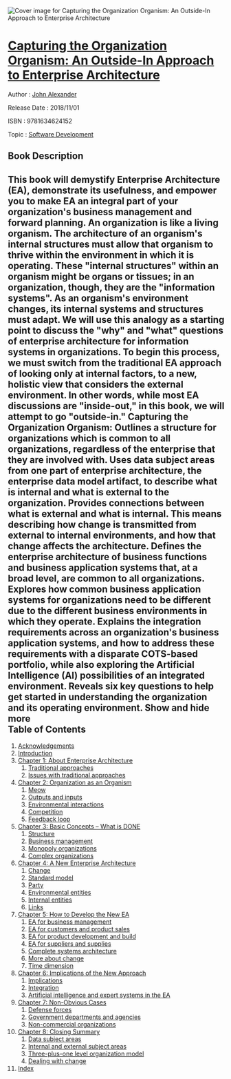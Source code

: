 ![Cover image for Capturing the Organization Organism: An Outside-In Approach to Enterprise Architecture](https://imgdetail.ebookreading.net/cover/cover/software_development/EB9781634624152.jpg)

[Capturing the Organization Organism: An Outside-In Approach to Enterprise Architecture](https://ebookreading.net/view/book/Capturing+the+Organization+Organism%3A+An+Outside-In+Approach+to+Enterprise+Architecture-EB9781634624152_1.html "Capturing the Organization Organism: An Outside-In Approach to Enterprise Architecture")
====================================================================================================================

Author : [John Alexander](https://ebookreading.net/search/author/John+Alexander)

Release Date : 2018/11/01

ISBN : 9781634624152

Topic : [Software Development](https://ebookreading.net/search/category/software-development)

Book Description
-----------------

 This book will demystify Enterprise Architecture (EA), demonstrate its usefulness, and empower you to make EA an integral part of your organization's business management and forward planning. An organization is like a living organism. The architecture of an organism's internal structures must allow that organism to thrive within the environment in which it is operating. These "internal structures" within an organism might be organs or tissues; in an organization, though, they are the "information systems".  As an organism's environment changes, its internal systems and structures must adapt. We will use this analogy as a starting point to discuss the "why" and "what" questions of enterprise architecture for information systems in organizations. To begin this process, we must switch from the traditional EA approach of looking only at internal factors, to a new, holistic view that considers the external environment. In other words, while most EA discussions are "inside-out," in this book, we will attempt to go "outside-in."  Capturing the Organization Organism:   Outlines a structure for organizations which is common to all organizations, regardless of the enterprise that they are involved with. Uses data subject areas from one part of enterprise architecture, the enterprise data model artifact, to describe what is internal and what is external to the organization. Provides connections between what is external and what is internal. This means describing how change is transmitted from external to internal environments, and how that change affects the architecture. Defines the enterprise architecture of business functions and business application systems that, at a broad level, are common to all organizations. Explores how common business application systems for organizations need to be different due to the different business environments in which they operate. Explains the integration requirements across an organization's business application systems, and how to address these requirements with a disparate COTS-based portfolio, while also exploring the Artificial Intelligence (AI) possibilities of an integrated environment. Reveals six key questions to help get started in understanding the organization and its operating environment.            Show and hide more                
Table of Contents
-----------------

1. [Acknowledgements](https://ebookreading.net/view/book/Capturing+the+Organization+Organism%3A+An+Outside-In+Approach+to+Enterprise+Architecture-EB9781634624152_5.html#_idParaDest-1)
1. [Introduction](https://ebookreading.net/view/book/Capturing+the+Organization+Organism%3A+An+Outside-In+Approach+to+Enterprise+Architecture-EB9781634624152_6.html#_idParaDest-2)
1. [Chapter 1: About Enterprise Architecture](https://ebookreading.net/view/book/Capturing+the+Organization+Organism%3A+An+Outside-In+Approach+to+Enterprise+Architecture-EB9781634624152_6.html#_idParaDest-3)
    1. [Traditional approaches](https://ebookreading.net/view/book/Capturing+the+Organization+Organism%3A+An+Outside-In+Approach+to+Enterprise+Architecture-EB9781634624152_6.html#_idParaDest-4)
    1. [Issues with traditional approaches](https://ebookreading.net/view/book/Capturing+the+Organization+Organism%3A+An+Outside-In+Approach+to+Enterprise+Architecture-EB9781634624152_6.html#_idParaDest-5)
1. [Chapter 2: Organization as an Organism](https://ebookreading.net/view/book/Capturing+the+Organization+Organism%3A+An+Outside-In+Approach+to+Enterprise+Architecture-EB9781634624152_7.html#_idParaDest-6)
    1. [Meow](https://ebookreading.net/view/book/Capturing+the+Organization+Organism%3A+An+Outside-In+Approach+to+Enterprise+Architecture-EB9781634624152_7.html#_idParaDest-7)
    1. [Outputs and inputs](https://ebookreading.net/view/book/Capturing+the+Organization+Organism%3A+An+Outside-In+Approach+to+Enterprise+Architecture-EB9781634624152_7.html#_idParaDest-8)
    1. [Environmental interactions](https://ebookreading.net/view/book/Capturing+the+Organization+Organism%3A+An+Outside-In+Approach+to+Enterprise+Architecture-EB9781634624152_7.html#_idParaDest-9)
    1. [Competition](https://ebookreading.net/view/book/Capturing+the+Organization+Organism%3A+An+Outside-In+Approach+to+Enterprise+Architecture-EB9781634624152_7.html#_idParaDest-10)
    1. [Feedback loop](https://ebookreading.net/view/book/Capturing+the+Organization+Organism%3A+An+Outside-In+Approach+to+Enterprise+Architecture-EB9781634624152_7.html#_idParaDest-11)
1. [Chapter 3: Basic Concepts – What is DONE](https://ebookreading.net/view/book/Capturing+the+Organization+Organism%3A+An+Outside-In+Approach+to+Enterprise+Architecture-EB9781634624152_8.html#_idParaDest-12)
    1. [Structure](https://ebookreading.net/view/book/Capturing+the+Organization+Organism%3A+An+Outside-In+Approach+to+Enterprise+Architecture-EB9781634624152_8.html#_idParaDest-13)
    1. [Business management](https://ebookreading.net/view/book/Capturing+the+Organization+Organism%3A+An+Outside-In+Approach+to+Enterprise+Architecture-EB9781634624152_8.html#_idParaDest-14)
    1. [Monopoly organizations](https://ebookreading.net/view/book/Capturing+the+Organization+Organism%3A+An+Outside-In+Approach+to+Enterprise+Architecture-EB9781634624152_8.html#_idParaDest-15)
    1. [Complex organizations](https://ebookreading.net/view/book/Capturing+the+Organization+Organism%3A+An+Outside-In+Approach+to+Enterprise+Architecture-EB9781634624152_8.html#_idParaDest-16)
1. [Chapter 4: A New Enterprise Architecture](https://ebookreading.net/view/book/Capturing+the+Organization+Organism%3A+An+Outside-In+Approach+to+Enterprise+Architecture-EB9781634624152_9.html#_idParaDest-17)
    1. [Change](https://ebookreading.net/view/book/Capturing+the+Organization+Organism%3A+An+Outside-In+Approach+to+Enterprise+Architecture-EB9781634624152_9.html#_idParaDest-18)
    1. [Standard model](https://ebookreading.net/view/book/Capturing+the+Organization+Organism%3A+An+Outside-In+Approach+to+Enterprise+Architecture-EB9781634624152_9.html#_idParaDest-19)
    1. [Party](https://ebookreading.net/view/book/Capturing+the+Organization+Organism%3A+An+Outside-In+Approach+to+Enterprise+Architecture-EB9781634624152_9.html#_idParaDest-20)
    1. [Environmental entities](https://ebookreading.net/view/book/Capturing+the+Organization+Organism%3A+An+Outside-In+Approach+to+Enterprise+Architecture-EB9781634624152_9.html#_idParaDest-21)
    1. [Internal entities](https://ebookreading.net/view/book/Capturing+the+Organization+Organism%3A+An+Outside-In+Approach+to+Enterprise+Architecture-EB9781634624152_9.html#_idParaDest-22)
    1. [Links](https://ebookreading.net/view/book/Capturing+the+Organization+Organism%3A+An+Outside-In+Approach+to+Enterprise+Architecture-EB9781634624152_9.html#_idParaDest-23)
1. [Chapter 5: How to Develop the New EA](https://ebookreading.net/view/book/Capturing+the+Organization+Organism%3A+An+Outside-In+Approach+to+Enterprise+Architecture-EB9781634624152_10.html#_idParaDest-24)
    1. [EA for business management](https://ebookreading.net/view/book/Capturing+the+Organization+Organism%3A+An+Outside-In+Approach+to+Enterprise+Architecture-EB9781634624152_10.html#_idParaDest-25)
    1. [EA for customers and product sales](https://ebookreading.net/view/book/Capturing+the+Organization+Organism%3A+An+Outside-In+Approach+to+Enterprise+Architecture-EB9781634624152_10.html#_idParaDest-26)
    1. [EA for product development and build](https://ebookreading.net/view/book/Capturing+the+Organization+Organism%3A+An+Outside-In+Approach+to+Enterprise+Architecture-EB9781634624152_10.html#_idParaDest-27)
    1. [EA for suppliers and supplies](https://ebookreading.net/view/book/Capturing+the+Organization+Organism%3A+An+Outside-In+Approach+to+Enterprise+Architecture-EB9781634624152_10.html#_idParaDest-28)
    1. [Complete systems architecture](https://ebookreading.net/view/book/Capturing+the+Organization+Organism%3A+An+Outside-In+Approach+to+Enterprise+Architecture-EB9781634624152_10.html#_idParaDest-29)
    1. [More about change](https://ebookreading.net/view/book/Capturing+the+Organization+Organism%3A+An+Outside-In+Approach+to+Enterprise+Architecture-EB9781634624152_10.html#_idParaDest-30)
    1. [Time dimension](https://ebookreading.net/view/book/Capturing+the+Organization+Organism%3A+An+Outside-In+Approach+to+Enterprise+Architecture-EB9781634624152_10.html#_idParaDest-31)
1. [Chapter 6: Implications of the New Approach](https://ebookreading.net/view/book/Capturing+the+Organization+Organism%3A+An+Outside-In+Approach+to+Enterprise+Architecture-EB9781634624152_11.html#_idParaDest-32)
    1. [Implications](https://ebookreading.net/view/book/Capturing+the+Organization+Organism%3A+An+Outside-In+Approach+to+Enterprise+Architecture-EB9781634624152_11.html#_idParaDest-33)
    1. [Integration](https://ebookreading.net/view/book/Capturing+the+Organization+Organism%3A+An+Outside-In+Approach+to+Enterprise+Architecture-EB9781634624152_11.html#_idParaDest-34)
    1. [Artificial intelligence and expert systems in the EA](https://ebookreading.net/view/book/Capturing+the+Organization+Organism%3A+An+Outside-In+Approach+to+Enterprise+Architecture-EB9781634624152_11.html#_idParaDest-35)
1. [Chapter 7: Non-Obvious Cases](https://ebookreading.net/view/book/Capturing+the+Organization+Organism%3A+An+Outside-In+Approach+to+Enterprise+Architecture-EB9781634624152_12.html#_idParaDest-36)
    1. [Defense forces](https://ebookreading.net/view/book/Capturing+the+Organization+Organism%3A+An+Outside-In+Approach+to+Enterprise+Architecture-EB9781634624152_12.html#_idParaDest-37)
    1. [Government departments and agencies](https://ebookreading.net/view/book/Capturing+the+Organization+Organism%3A+An+Outside-In+Approach+to+Enterprise+Architecture-EB9781634624152_12.html#_idParaDest-38)
    1. [Non-commercial organizations](https://ebookreading.net/view/book/Capturing+the+Organization+Organism%3A+An+Outside-In+Approach+to+Enterprise+Architecture-EB9781634624152_12.html#_idParaDest-39)
1. [Chapter 8: Closing Summary](https://ebookreading.net/view/book/Capturing+the+Organization+Organism%3A+An+Outside-In+Approach+to+Enterprise+Architecture-EB9781634624152_13.html#_idParaDest-40)
    1. [Data subject areas](https://ebookreading.net/view/book/Capturing+the+Organization+Organism%3A+An+Outside-In+Approach+to+Enterprise+Architecture-EB9781634624152_13.html#_idParaDest-41)
    1. [Internal and external subject areas](https://ebookreading.net/view/book/Capturing+the+Organization+Organism%3A+An+Outside-In+Approach+to+Enterprise+Architecture-EB9781634624152_13.html#_idParaDest-42)
    1. [Three-plus-one level organization model](https://ebookreading.net/view/book/Capturing+the+Organization+Organism%3A+An+Outside-In+Approach+to+Enterprise+Architecture-EB9781634624152_13.html#_idParaDest-43)
    1. [Dealing with change](https://ebookreading.net/view/book/Capturing+the+Organization+Organism%3A+An+Outside-In+Approach+to+Enterprise+Architecture-EB9781634624152_13.html#_idParaDest-44)
1. [Index](https://ebookreading.net/view/book/Capturing+the+Organization+Organism%3A+An+Outside-In+Approach+to+Enterprise+Architecture-EB9781634624152_14.html#_idParaDest-45)
